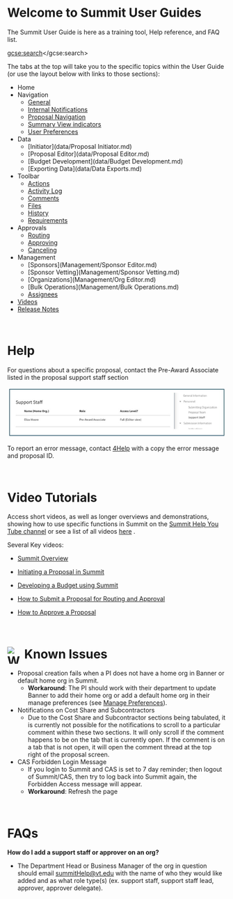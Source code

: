 # Welcome to Summit User Guides
The Summit User Guide is here as a training tool, Help reference, and FAQ list.  

<script>
  (function() {
    var cx = '001745560010116767161:w8yr7caoddo';
    var gcse = document.createElement('script');
    gcse.type = 'text/javascript';
    gcse.async = true;
    gcse.src = 'https://cse.google.com/cse.js?cx=' + cx;
    var s = document.getElementsByTagName('script')[0];
    s.parentNode.insertBefore(gcse, s);
  })();
</script>
<gcse:search></gcse:search>

The tabs at the top will take you to the specific topics within the User Guide (or use the layout below with links to those sections):

- Home
- Navigation
    - [General](Navigation/general.md)
    - [Internal Notifications](Navigation/notifications.md)
    - [Proposal Navigation](Navigation/proposal.md)
    - [Summary View indicators](Navigation/indicators.md)
    - [User Preferences](Navigation/preferences.md)
- Data
    - [Initiator](data/Proposal Initiator.md)
    - [Proposal Editor](data/Proposal Editor.md)
    - [Budget Development](data/Budget Development.md)
    - [Exporting Data](data/Data Exports.md)
- Toolbar
    - [Actions](Tools/Actions.md)
    - [Activity Log](Tools/activity.md)
    - [Comments](Tools/Comments.md)
    - [Files](Tools/Files.md)
    - [History](Tools/History.md)
    - [Requirements](Tools/Requirements.md)
- Approvals
    - [Routing](Approvals/Routing.md)
    - [Approving](Approvals/Approving.md)
    - [Canceling](Approvals/Canceling.md)
- Management
    - [Sponsors](Management/Sponsor Editor.md)
    - [Sponsor Vetting](Management/Sponsor Vetting.md)
    - [Organizations](Management/Org Editor.md)
    - [Bulk Operations](Management/Bulk Operations.md)
    - [Assignees](Management/Assignees.md)
- [Videos](videos.md)
- [Release Notes](releaseNotes.md)

<br>

# Help
For questions about a specific proposal, contact the Pre-Award Associate listed in the proposal support staff section

![Pre-Award Associate Listed in Proposal](./images/Ind_PreAward.jpg)

To report an error message, contact [4Help](https://vt4help.service-now.com/sp) with a copy the error message and proposal ID.

<br>

# Video Tutorials
Access short videos, as well as longer overviews and demonstrations, showing how to use specific functions in Summit on the [Summit Help You Tube channel](https://www.youtube.com/channel/UC882QBwFDrfXbILKRvq2aiA) or see a list of all videos [here](videos.md) .

Several Key videos:
- [Summit Overview](https://www.youtube.com/watch?v=uwGLAqFzC_Q)

- [Initiating a Proposal in Summit](https://youtu.be/9uypak-E9K8)

- [Developing a Budget using Summit](https://www.youtube.com/watch?v=luRD8pZlVDg)

- [How to Submit a Proposal for Routing and Approval](https://www.youtube.com/watch?v=dVuW3nVRUng)

- [How to Approve a Proposal](https://www.youtube.com/watch?v=sfmdQqFPBPc)

<br>

# <img src="../images/warning.png" alt="Warning" style="float:left; width:39px; height:39px;"> Known Issues
- Proposal creation fails when a PI does not have a home org in Banner or default home org in Summit.  
    - **Workaround**: The PI should work with their department to update Banner to add their home org or add a default home org in their manage preferences (see [Manage Preferences](Navigation/preferences.md)).
- Notifications on Cost Share and Subcontractors
    - Due to the Cost Share and Subcontractor sections being tabulated, it is currently not possible for the notifications to scroll to a particular comment within these two sections.  It will only scroll if the comment happens to be on the tab that is currently open.  If the comment is on a tab that is not open, it will open the comment thread at the top right of the proposal screen.
- CAS Forbidden Login Message
    - If you login to Summit and CAS is set to 7 day reminder; then logout of Summit/CAS, then try to log back into Summit again, the Forbidden Access message will appear.
    - **Workaround**: Refresh the page

<br>

# FAQs
**How do I add a support staff or approver on an org?**

- The Department Head or Business Manager of the org in question should email <summitHelp@vt.edu> with the name of who they would like added and as what role type(s) (ex. support staff, support staff lead, approver, approver delegate).

<br>
